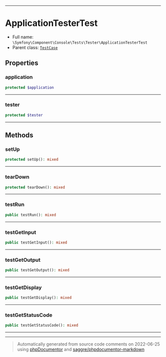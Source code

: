 ***

# ApplicationTesterTest





* Full name: `\Symfony\Component\Console\Tests\Tester\ApplicationTesterTest`
* Parent class: [`TestCase`](../../../../../PHPUnit/Framework/TestCase.md)



## Properties


### application



```php
protected $application
```






***

### tester



```php
protected $tester
```






***

## Methods


### setUp



```php
protected setUp(): mixed
```











***

### tearDown



```php
protected tearDown(): mixed
```











***

### testRun



```php
public testRun(): mixed
```











***

### testGetInput



```php
public testGetInput(): mixed
```











***

### testGetOutput



```php
public testGetOutput(): mixed
```











***

### testGetDisplay



```php
public testGetDisplay(): mixed
```











***

### testGetStatusCode



```php
public testGetStatusCode(): mixed
```











***


***
> Automatically generated from source code comments on 2022-06-25 using [phpDocumentor](http://www.phpdoc.org/) and [saggre/phpdocumentor-markdown](https://github.com/Saggre/phpDocumentor-markdown)

